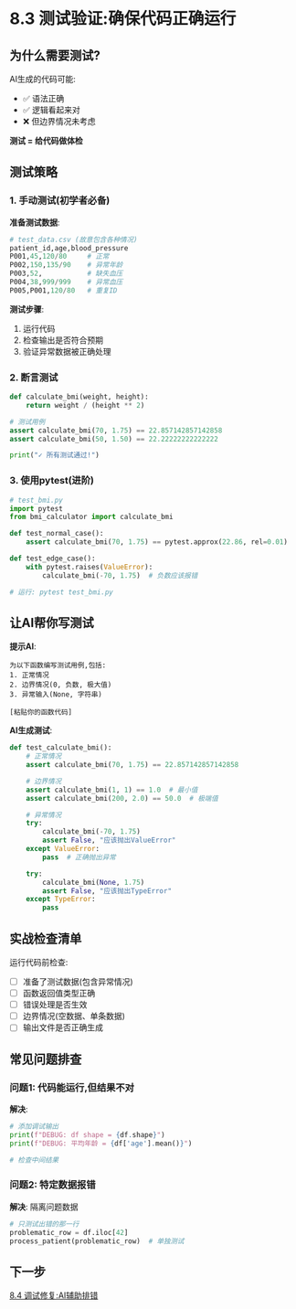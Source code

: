 # 8.3 测试验证:确保代码正确运行

## 为什么需要测试?

AI生成的代码可能:
- ✅ 语法正确
- ✅ 逻辑看起来对
- ❌ 但边界情况未考虑

**测试 = 给代码做体检**

## 测试策略

### 1. 手动测试(初学者必备)

**准备测试数据**:
```python
# test_data.csv (故意包含各种情况)
patient_id,age,blood_pressure
P001,45,120/80     # 正常
P002,150,135/90    # 异常年龄
P003,52,           # 缺失血压
P004,38,999/999    # 异常血压
P005,P001,120/80   # 重复ID
```

**测试步骤**:
1. 运行代码
2. 检查输出是否符合预期
3. 验证异常数据被正确处理

### 2. 断言测试

```python
def calculate_bmi(weight, height):
    return weight / (height ** 2)

# 测试用例
assert calculate_bmi(70, 1.75) == 22.857142857142858
assert calculate_bmi(50, 1.50) == 22.22222222222222

print("✓ 所有测试通过!")
```

### 3. 使用pytest(进阶)

```python
# test_bmi.py
import pytest
from bmi_calculator import calculate_bmi

def test_normal_case():
    assert calculate_bmi(70, 1.75) == pytest.approx(22.86, rel=0.01)

def test_edge_case():
    with pytest.raises(ValueError):
        calculate_bmi(-70, 1.75)  # 负数应该报错

# 运行: pytest test_bmi.py
```

## 让AI帮你写测试

**提示AI**:
```
为以下函数编写测试用例,包括:
1. 正常情况
2. 边界情况(0, 负数, 极大值)
3. 异常输入(None, 字符串)

[粘贴你的函数代码]
```

**AI生成测试**:
```python
def test_calculate_bmi():
    # 正常情况
    assert calculate_bmi(70, 1.75) == 22.857142857142858

    # 边界情况
    assert calculate_bmi(1, 1) == 1.0  # 最小值
    assert calculate_bmi(200, 2.0) == 50.0  # 极端值

    # 异常情况
    try:
        calculate_bmi(-70, 1.75)
        assert False, "应该抛出ValueError"
    except ValueError:
        pass  # 正确抛出异常

    try:
        calculate_bmi(None, 1.75)
        assert False, "应该抛出TypeError"
    except TypeError:
        pass
```

## 实战检查清单

运行代码前检查:

- [ ] 准备了测试数据(包含异常情况)
- [ ] 函数返回值类型正确
- [ ] 错误处理是否生效
- [ ] 边界情况(空数据、单条数据)
- [ ] 输出文件是否正确生成

## 常见问题排查

### 问题1: 代码能运行,但结果不对

**解决**:
```python
# 添加调试输出
print(f"DEBUG: df shape = {df.shape}")
print(f"DEBUG: 平均年龄 = {df['age'].mean()}")

# 检查中间结果
```

### 问题2: 特定数据报错

**解决**: 隔离问题数据
```python
# 只测试出错的那一行
problematic_row = df.iloc[42]
process_patient(problematic_row)  # 单独测试
```

## 下一步

[8.4 调试修复:AI辅助排错](8.4-debugging-with-ai.md)
